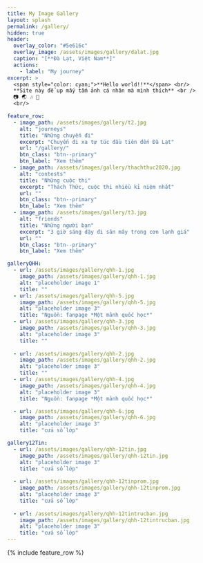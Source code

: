 ```yaml
---
title: My Image Gallery
layout: splash
permalink: /gallery/
hidden: true
header:
  overlay_color: "#5e616c"
  overlay_image: /assets/images/gallery/dalat.jpg
  caption: "[**Đà Lạt, Việt Nam**]"
  actions:
    - label: "My journey"
excerpt: >
  <span style="color: cyan;">**Hello world!!**</span> <br/>
  **Site này để up mấy tấm ảnh cá nhân mà mình thích** <br />
  📷 🌏 🎶 💖 
  <br/>

feature_row:
  - image_path: /assets/images/gallery/t2.jpg
    alt: "journeys"
    title: "Những chuyến đi"
    excerpt: "Chuyến đi xa tự túc đầu tiên đến Đà Lạt"
    url: "/gallery/"
    btn_class: "btn--primary"
    btn_label: "Xem thêm"
  - image_path: /assets/images/gallery/thachthuc2020.jpg
    alt: "contests"
    title: "Những cuộc thi"
    excerpt: "Thách Thức, cuộc thi nhiều kỉ niệm nhất"
    url: ""
    btn_class: "btn--primary"
    btn_label: "Xem thêm"
  - image_path: /assets/images/gallery/t3.jpg
    alt: "friends"
    title: "Những người bạn"
    excerpt: "3 giờ sáng dậy đi săn mây trong cơn lạnh giá"
    url: ""
    btn_class: "btn--primary"
    btn_label: "Xem thêm"  

galleryQHH:
  - url: /assets/images/gallery/qhh-1.jpg
    image_path: /assets/images/gallery/qhh-1.jpg
    alt: "placeholder image 1"
    title: ""
  - url: /assets/images/gallery/qhh-5.jpg
    image_path: /assets/images/gallery/qhh-5.jpg
    alt: "placeholder image 3"
    title: "Nguồn: fanpage *Một mảnh quốc học*"
  - url: /assets/images/gallery/qhh-3.jpg
    image_path: /assets/images/gallery/qhh-3.jpg
    alt: "placeholder image 3"
    title: ""
  
  - url: /assets/images/gallery/qhh-2.jpg
    image_path: /assets/images/gallery/qhh-2.jpg
    alt: "placeholder image 3"
    title: ""
  - url: /assets/images/gallery/qhh-4.jpg
    image_path: /assets/images/gallery/qhh-4.jpg
    alt: "placeholder image 3"
    title: "Nguồn: fanpage *Một mảnh quốc học*"

  - url: /assets/images/gallery/qhh-6.jpg
    image_path: /assets/images/gallery/qhh-6.jpg
    alt: "placeholder image 3"
    title: "cửa sổ lớp"

gallery12Tin:
  - url: /assets/images/gallery/qhh-12tin.jpg
    image_path: /assets/images/gallery/qhh-12tin.jpg
    alt: "placeholder image 3"
    title: "cửa sổ lớp"
  
  - url: /assets/images/gallery/qhh-12tinprom.jpg
    image_path: /assets/images/gallery/qhh-12tinprom.jpg
    alt: "placeholder image 3"
    title: "cửa sổ lớp"
  
  - url: /assets/images/gallery/qhh-12tintrucban.jpg
    image_path: /assets/images/gallery/qhh-12tintrucban.jpg
    alt: "placeholder image 3"
    title: "cửa sổ lớp"
---
```

{% include feature_row %}
